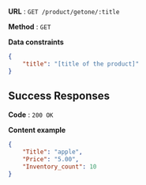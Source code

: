 **URL** : `GET /product/getone/:title`

**Method** : `GET`

**Data constraints**

```json
{
    "title": "[title of the product]"
}
```


## Success Responses

**Code** : `200 OK`

**Content example**

```json 
{
    "Title": "apple",
    "Price": "5.00",
    "Inventory_count": 10
}
```

